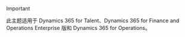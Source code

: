 > [!IMPORTANT]
> 此主题适用于 Dynamics 365 for Talent、Dynamics 365 for Finance and Operations Enterprise 版和 Dynamics 365 for Operations。 
